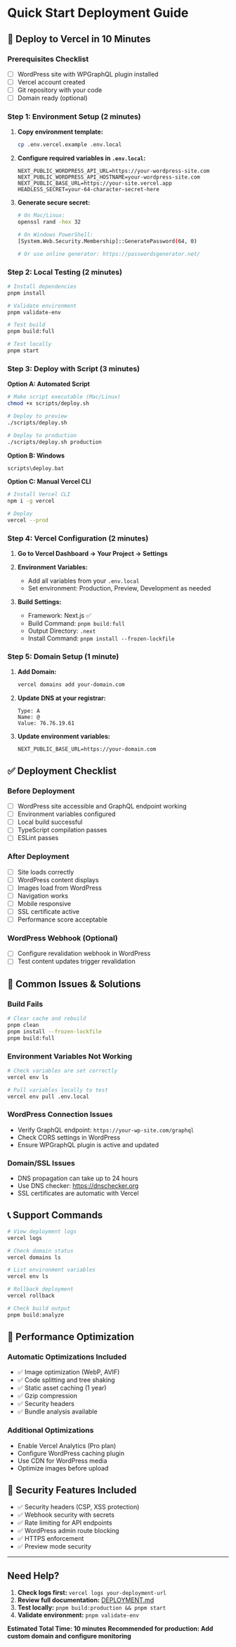 # Quick Start Deployment Guide

## 🚀 Deploy to Vercel in 10 Minutes

### Prerequisites Checklist
- [ ] WordPress site with WPGraphQL plugin installed
- [ ] Vercel account created
- [ ] Git repository with your code
- [ ] Domain ready (optional)

### Step 1: Environment Setup (2 minutes)

1. **Copy environment template:**
   ```bash
   cp .env.vercel.example .env.local
   ```

2. **Configure required variables in `.env.local`:**
   ```env
   NEXT_PUBLIC_WORDPRESS_API_URL=https://your-wordpress-site.com
   NEXT_PUBLIC_WORDPRESS_API_HOSTNAME=your-wordpress-site.com
   NEXT_PUBLIC_BASE_URL=https://your-site.vercel.app
   HEADLESS_SECRET=your-64-character-secret-here
   ```

3. **Generate secure secret:**
   ```bash
   # On Mac/Linux:
   openssl rand -hex 32
   
   # On Windows PowerShell:
   [System.Web.Security.Membership]::GeneratePassword(64, 0)
   
   # Or use online generator: https://passwordsgenerator.net/
   ```

### Step 2: Local Testing (2 minutes)

```bash
# Install dependencies
pnpm install

# Validate environment
pnpm validate-env

# Test build
pnpm build:full

# Test locally
pnpm start
```

### Step 3: Deploy with Script (3 minutes)

**Option A: Automated Script**
```bash
# Make script executable (Mac/Linux)
chmod +x scripts/deploy.sh

# Deploy to preview
./scripts/deploy.sh

# Deploy to production
./scripts/deploy.sh production
```

**Option B: Windows**
```cmd
scripts\deploy.bat
```

**Option C: Manual Vercel CLI**
```bash
# Install Vercel CLI
npm i -g vercel

# Deploy
vercel --prod
```

### Step 4: Vercel Configuration (2 minutes)

1. **Go to Vercel Dashboard → Your Project → Settings**

2. **Environment Variables:**
   - Add all variables from your `.env.local`
   - Set environment: Production, Preview, Development as needed

3. **Build Settings:**
   - Framework: Next.js ✅
   - Build Command: `pnpm build:full`
   - Output Directory: `.next`
   - Install Command: `pnpm install --frozen-lockfile`

### Step 5: Domain Setup (1 minute)

1. **Add Domain:**
   ```bash
   vercel domains add your-domain.com
   ```

2. **Update DNS at your registrar:**
   ```dns
   Type: A
   Name: @
   Value: 76.76.19.61
   ```

3. **Update environment variables:**
   ```env
   NEXT_PUBLIC_BASE_URL=https://your-domain.com
   ```

## ✅ Deployment Checklist

### Before Deployment
- [ ] WordPress site accessible and GraphQL endpoint working
- [ ] Environment variables configured
- [ ] Local build successful
- [ ] TypeScript compilation passes
- [ ] ESLint passes

### After Deployment
- [ ] Site loads correctly
- [ ] WordPress content displays
- [ ] Images load from WordPress
- [ ] Navigation works
- [ ] Mobile responsive
- [ ] SSL certificate active
- [ ] Performance score acceptable

### WordPress Webhook (Optional)
- [ ] Configure revalidation webhook in WordPress
- [ ] Test content updates trigger revalidation

## 🔧 Common Issues & Solutions

### Build Fails
```bash
# Clear cache and rebuild
pnpm clean
pnpm install --frozen-lockfile
pnpm build:full
```

### Environment Variables Not Working
```bash
# Check variables are set correctly
vercel env ls

# Pull variables locally to test
vercel env pull .env.local
```

### WordPress Connection Issues
- Verify GraphQL endpoint: `https://your-wp-site.com/graphql`
- Check CORS settings in WordPress
- Ensure WPGraphQL plugin is active and updated

### Domain/SSL Issues
- DNS propagation can take up to 24 hours
- Use DNS checker: https://dnschecker.org
- SSL certificates are automatic with Vercel

## 📞 Support Commands

```bash
# View deployment logs
vercel logs

# Check domain status  
vercel domains ls

# List environment variables
vercel env ls

# Rollback deployment
vercel rollback

# Check build output
pnpm build:analyze
```

## 🎯 Performance Optimization

### Automatic Optimizations Included
- ✅ Image optimization (WebP, AVIF)
- ✅ Code splitting and tree shaking
- ✅ Static asset caching (1 year)
- ✅ Gzip compression
- ✅ Security headers
- ✅ Bundle analysis available

### Additional Optimizations
- Enable Vercel Analytics (Pro plan)
- Configure WordPress caching plugin
- Use CDN for WordPress media
- Optimize images before upload

## 🔐 Security Features Included

- ✅ Security headers (CSP, XSS protection)
- ✅ Webhook security with secrets
- ✅ Rate limiting for API endpoints
- ✅ WordPress admin route blocking
- ✅ HTTPS enforcement
- ✅ Preview mode security

---

## Need Help?

1. **Check logs first:** `vercel logs your-deployment-url`
2. **Review full documentation:** [DEPLOYMENT.md](./DEPLOYMENT.md)
3. **Test locally:** `pnpm build:production && pnpm start`
4. **Validate environment:** `pnpm validate-env`

**Estimated Total Time: 10 minutes**
**Recommended for production: Add custom domain and configure monitoring**
